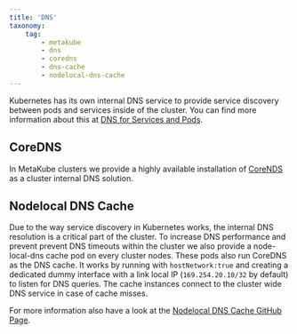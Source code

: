 ```yaml
---
title: 'DNS'
taxonomy:
    tag:
        - metakube
        - dns
        - coredns
        - dns-cache
        - nodelocal-dns-cache
---
```


Kubernetes has its own internal DNS service to provide service discovery between pods and services inside of the cluster. You can find more information about this at [DNS for Services and Pods](https://kubernetes.io/docs/concepts/services-networking/dns-pod-service/).

## CoreDNS

In MetaKube clusters we provide a highly available installation of [CoreNDS](https://coredns.io/) as a cluster internal DNS solution.

## Nodelocal DNS Cache

Due to the way service discovery in Kubernetes works, the internal DNS resolution is a critical part of the cluster. To increase DNS performance and prevent prevent DNS timeouts within the cluster we also provide a node-local-dns cache pod on every cluster nodes. These pods also run CoreDNS as the DNS cache. It works by running with `hostNetwork:true` and creating a dedicated dummy interface with a link local IP (`169.254.20.10/32` by default) to listen for DNS queries. The cache instances connect to the cluster wide DNS service in case of cache misses.

For more information also have a look at the [Nodelocal DNS Cache GitHub Page](https://github.com/kubernetes/kubernetes/tree/master/cluster/addons/dns/nodelocaldns).
